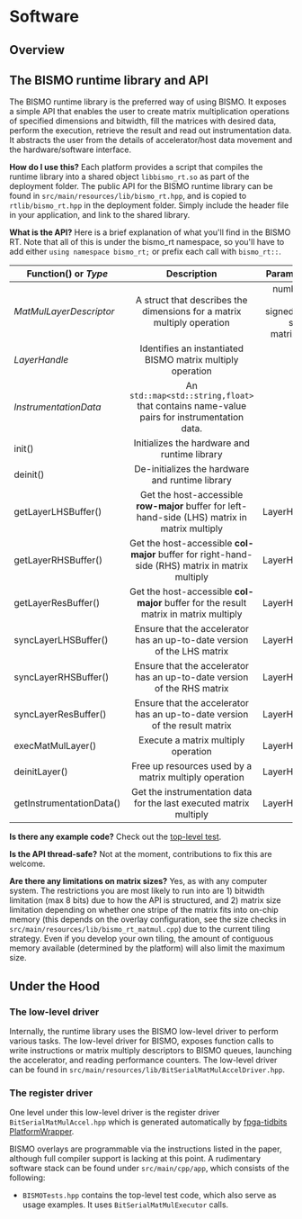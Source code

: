 # Software

## Overview

## The BISMO runtime library and API

The BISMO runtime library is the preferred way of using BISMO. It exposes a
simple API that enables the user to create matrix multiplication operations
of specified dimensions and bitwidth, fill the matrices with desired data,
perform the execution, retrieve the result and read out instrumentation data.
It abstracts the user from the details of accelerator/host data movement and
the hardware/software interface.

**How do I use this?**
Each platform provides a script that compiles the runtime library into a
shared object `libbismo_rt.so` as part of the deployment folder.
The public API for the BISMO runtime library can be found in
`src/main/resources/lib/bismo_rt.hpp`, and is copied to `rtlib/bismo_rt.hpp`
in the deployment folder. Simply include the header file in your application,
and link to the shared library.


**What is the API?** Here is a brief explanation of what you'll find in the
BISMO RT. Note that all of this is under the bismo_rt namespace, so you'll
have to add either `using namespace bismo_rt;` or prefix each call with
`bismo_rt::`.

| Function() or *Type*      | Description       | Parameters  | Returns |
| ------------- |:-------------:| -----:| -----:|
| *MatMulLayerDescriptor*      | A struct that describes the dimensions for a matrix multiply operation | number of bits, signedness, spatial matrix size | n/a |
| *LayerHandle*      | Identifies an instantiated BISMO matrix multiply operation | n/a | n/a |
| *InstrumentationData*      | An `std::map<std::string,float>` that contains name-value pairs for instrumentation data. | n/a | n/a |
| init()      | Initializes the hardware and runtime library | none | none |
| deinit()      | De-initializes the hardware and runtime library | none | none |
| getLayerLHSBuffer()      | Get the host-accessible **row-major** buffer for left-hand-side (LHS) matrix in matrix multiply | LayerHandle | uint8_t * |
| getLayerRHSBuffer()      | Get the host-accessible **col-major** buffer for right-hand-side (RHS) matrix in matrix multiply | LayerHandle | uint8_t * |
| getLayerResBuffer()      | Get the host-accessible **col-major** buffer for the result matrix in matrix multiply | LayerHandle | int32_t * |
| syncLayerLHSBuffer()      | Ensure that the accelerator has an up-to-date version of the LHS matrix | LayerHandle | none |
| syncLayerRHSBuffer()      | Ensure that the accelerator has an up-to-date version of the RHS matrix | LayerHandle | none |
| syncLayerResBuffer()      | Ensure that the accelerator has an up-to-date version of the result matrix | LayerHandle | none |
| execMatMulLayer()      | Execute a matrix multiply operation | LayerHandle | none |
| deinitLayer()      | Free up resources used by a matrix multiply operation | LayerHandle | none |
| getInstrumentationData()      | Get the instrumentation data for the last executed matrix multiply | LayerHandle | InstrumentationData |

**Is there any example code?** Check out the [top-level test](testing.md).

**Is the API thread-safe?** Not at the moment, contributions to fix this are welcome.

**Are there any limitations on matrix sizes?** Yes, as with any computer system.
The restrictions you are most likely to run into are 1) bitwidth limitation (max 8 bits)
due to how the API is structured, and 2) matrix size limitation depending on
whether one stripe of the matrix fits into on-chip memory (this depends on the
overlay configuration, see the size checks in `src/main/resources/lib/bismo_rt_matmul.cpp`)
due to the current tiling strategy.
Even if you develop your own tiling, the amount of contiguous memory
available (determined by the platform) will also limit the maximum size.

## Under the Hood



### The low-level driver

Internally, the runtime library uses the BISMO low-level driver to perform
various tasks. The low-level driver for BISMO, exposes function calls to write
instructions or matrix multiply descriptors to BISMO queues, launching the accelerator,
and reading performance counters.
The low-level driver can be found in `src/main/resources/lib/BitSerialMatMulAccelDriver.hpp`.

### The register driver

One level under this low-level driver is the register driver
`BitSerialMatMulAccel.hpp` which is generated automatically by
[fpga-tidbits
PlatformWrapper](https://github.com/maltanar/fpga-tidbits/wiki/platformwrapper).



BISMO overlays are programmable via the instructions listed in the paper,
although full compiler support is lacking at this point.
A rudimentary software stack can be found under `src/main/cpp/app`, which
consists of the following:



* `BISMOTests.hpp` contains the top-level test code, which also serve as
usage examples. It uses `BitSerialMatMulExecutor` calls.
